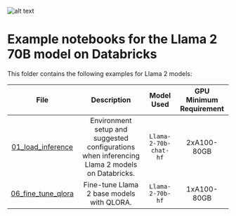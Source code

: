 <!---
Copyright (C) 2023 Databricks, Inc.

Licensed under the Apache License, Version 2.0 (the "License");
you may not use this file except in compliance with the License.
You may obtain a copy of the License at

    http://www.apache.org/licenses/LICENSE-2.0

Unless required by applicable law or agreed to in writing, software
distributed under the License is distributed on an "AS IS" BASIS,
WITHOUT WARRANTIES OR CONDITIONS OF ANY KIND, either express or implied.
See the License for the specific language governing permissions and
limitations under the License.
-->

![alt text](https://about.fb.com/wp-content/uploads/2023/07/Next-generation-of-Llama-2-AI_header.jpg)

# Example notebooks for the Llama 2 70B model on Databricks
This folder contains the following examples for Llama 2 models: 

<!---
<style>
table th:first-of-type {
    width: 10%;
}
table th:nth-of-type(2) {
    width: 30%;
}
table th:nth-of-type(3) {
    width: 30%;
}
table th:nth-of-type(4) {
    width: 30%;
}
</style>
-->

|                  **File**                   | **Description**                                                                                                       |    **Model Used**     | **GPU Minimum Requirement** |
|:-------------------------------------------:|:---------------------------------------------------------------------------------------------------------------------:|:---------------------:|:---------------------------:|
|  [01_load_inference](01_load_inference.py)  | Environment setup and suggested configurations when inferencing Llama 2 models on Databricks.                         | `Llama-2-70b-chat-hf` |         2xA100-80GB         |
| [06_fine_tune_qlora](06_fine_tune_qlora.py) | Fine-tune Llama 2 base models with QLORA.                                                                             |   `Llama-2-70b-hf`    |         1xA100-80GB         |
